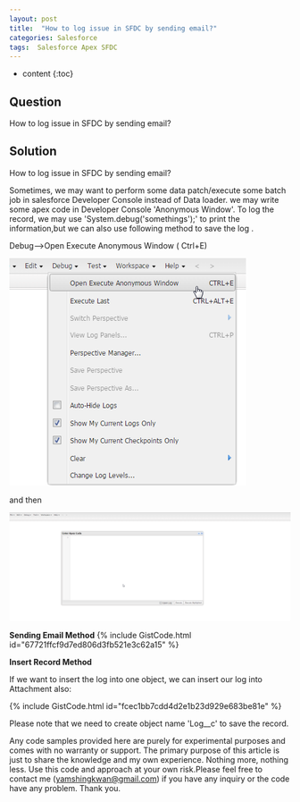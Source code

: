 ```yaml
---
layout: post
title:  "How to log issue in SFDC by sending email?"
categories: Salesforce
tags:  Salesforce Apex SFDC
---
```

* content
{:toc}

## Question

How to log issue in SFDC by sending email?






## Solution


How to log issue in SFDC by sending email?

Sometimes, we may want to perform some data patch/execute  some batch job in salesforce Developer Console instead of Data loader. we may write some apex code in Developer Console 'Anonymous Window'. To log the record, we may use 'System.debug('somethings');' to print the information,but we can also use following method to save the log .

Debug-->Open Execute Anonymous Window ( Ctrl+E)  

![alt tag](https://raw.githubusercontent.com/TonyRenHK/Demo/master/Blog/2016-11-10%2013_50_48-Force.com%20Developer%20Console.png)

and then

![alt tag](https://raw.githubusercontent.com/TonyRenHK/Demo/master/Blog/2016-11-10%2013_51_15-Force.com%20Developer%20Console.png)

**Sending Email Method**
{% include GistCode.html id="67721ffcf9d7ed806d3fb521e3c62a15" %}

**Insert Record Method**

If we want to insert the log into one object, we can insert our log into Attachment also:


{% include GistCode.html id="fcec1bb7cdd4d2e1b23d929e683be81e" %}

Please note that we need to create object name 'Log__c' to save the record.

Any code samples provided here are purely for experimental purposes and comes with no warranty or support.  The primary purpose of this article is just to share the knowledge and my own experience. Nothing more, nothing less. Use this code and approach at your own risk.Please feel free to contact me (yamshingkwan@gmail.com) if you have any inquiry or the code have any problem. Thank you.

